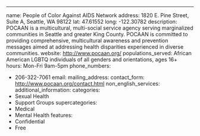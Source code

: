 ---
name: People of Color Against AIDS Network
address: 1820 E. Pine Street, Suite A, Seattle, WA 98122
lat: 47.61552
long: -122.30782
description: POCAAN is a multicultural, multi-social service agency serving marginalized communities in Seattle and greater King County. POCAAN is committed to providing comprehensive, multicultural awareness and prevention messages aimed at addressing health disparities experienced in diverse communities.
website: http://www.pocaan.org/
populations_served: African American LGBTQ individuals of all genders and orientations, ages 16+
hours: Mon-Fri 9am-5pm
phone_numbers:
  - 206-322-7061
email: 
mailing_address:
contact_form: <http://www.pocaan.org/contact.html>
non_english_services: 
additional_information:
categories:
  - Sexual Health
  - Support Groups
supercategories:
  - Medical
  - Mental Health
features:
  - Confidential
  - Free